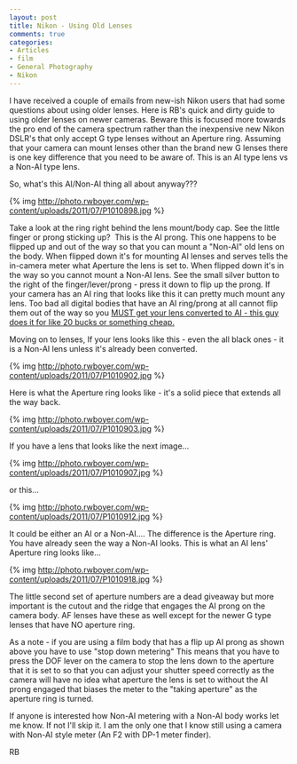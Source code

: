 ```yaml
---
layout: post
title: Nikon - Using Old Lenses
comments: true
categories:
- Articles
- film
- General Photography
- Nikon
---
```

I have received a couple of emails from new-ish Nikon users that had some questions about using older lenses. Here is RB's quick and dirty guide to using older lenses on newer cameras. Beware this is focused more towards the pro end of the camera spectrum rather than the inexpensive new Nikon DSLR's that only accept G type lenses without an Aperture ring. Assuming that your camera can mount lenses other than the brand new G lenses there is one key difference that you need to be aware of. This is an AI type lens vs a Non-AI type lens.

So, what's this AI/Non-AI thing all about anyway???

{% img http://photo.rwboyer.com/wp-content/uploads/2011/07/P1010898.jpg %}

Take a look at the ring right behind the lens mount/body cap. See the little finger or prong sticking up?  This is the AI prong. This one happens to be flipped up and out of the way so that you can mount a "Non-AI" old lens on the body. When flipped down it's for mounting AI lenses and serves tells the in-camera meter what Aperture the lens is set to. When flipped down it's in the way so you cannot mount a Non-AI lens. See the small silver button to the right of the finger/lever/prong - press it down to flip up the prong. If your camera has an AI ring that looks like this it can pretty much mount any lens. Too bad all digital bodies that have an AI ring/prong at all cannot flip them out of the way so you <a href="http://www.aiconversions.com/compatibilitytable.htm">MUST get your lens converted to AI - this guy does it for like 20 bucks or something cheap.</a>

Moving on to lenses, If your lens looks like this - even the all black ones - it is a Non-AI lens unless it's already been converted.

{% img http://photo.rwboyer.com/wp-content/uploads/2011/07/P1010902.jpg %}

Here is what the Aperture ring looks like - it's a solid piece that extends all the way back.

{% img http://photo.rwboyer.com/wp-content/uploads/2011/07/P1010903.jpg %}

If you have a lens that looks like the next image...

{% img http://photo.rwboyer.com/wp-content/uploads/2011/07/P1010907.jpg %}

or this...

{% img http://photo.rwboyer.com/wp-content/uploads/2011/07/P1010912.jpg %}

It could be either an AI or a Non-AI.... The difference is the Aperture ring. You have already seen the way a Non-AI looks. This is what an AI lens' Aperture ring looks like...

{% img http://photo.rwboyer.com/wp-content/uploads/2011/07/P1010918.jpg %}

The little second set of aperture numbers are a dead giveaway but more important is the cutout and the ridge that engages the AI prong on the camera body. AF lenses have these as well except for the newer G type lenses that have NO aperture ring.

As a note - if you are using a film body that has a flip up AI prong as shown above you have to use "stop down metering" This means that you have to press the DOF lever on the camera to stop the lens down to the aperture that it is set to so that you can adjust your shutter speed correctly as the camera will have no idea what aperture the lens is set to without the AI prong engaged that biases the meter to the "taking aperture" as the aperture ring is turned.

If anyone is interested how Non-AI metering with a Non-AI body works let me know. If not I'll skip it. I am the only one that I know still using a camera with Non-AI style meter (An F2 with DP-1 meter finder).

RB